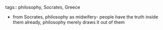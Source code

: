 tags:: philosophy, Socrates, Greece

- from Socrates, philosophy as midwifery- people have the truth inside them already, philosophy merely draws it out of them